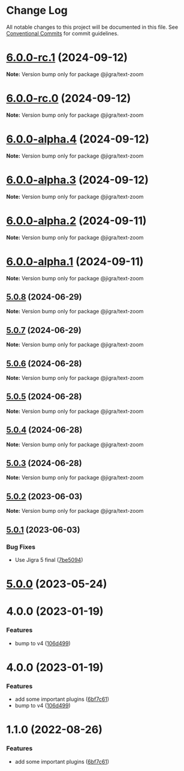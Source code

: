 # Change Log

All notable changes to this project will be documented in this file.
See [Conventional Commits](https://conventionalcommits.org) for commit guidelines.

# [6.0.0-rc.1](https://github.com/familyjs/jigra-plugins/compare/@jigra/text-zoom@6.0.0-rc.0...@jigra/text-zoom@6.0.0-rc.1) (2024-09-12)

**Note:** Version bump only for package @jigra/text-zoom

# [6.0.0-rc.0](https://github.com/familyjs/jigra-plugins/compare/@jigra/text-zoom@6.0.0-alpha.4...@jigra/text-zoom@6.0.0-rc.0) (2024-09-12)

**Note:** Version bump only for package @jigra/text-zoom

# [6.0.0-alpha.4](https://github.com/familyjs/jigra-plugins/compare/@jigra/text-zoom@6.0.0-alpha.3...@jigra/text-zoom@6.0.0-alpha.4) (2024-09-12)

**Note:** Version bump only for package @jigra/text-zoom

# [6.0.0-alpha.3](https://github.com/familyjs/jigra-plugins/compare/@jigra/text-zoom@6.0.0-alpha.2...@jigra/text-zoom@6.0.0-alpha.3) (2024-09-12)

**Note:** Version bump only for package @jigra/text-zoom

# [6.0.0-alpha.2](https://github.com/familyjs/jigra-plugins/compare/@jigra/text-zoom@6.0.0-alpha.1...@jigra/text-zoom@6.0.0-alpha.2) (2024-09-11)

**Note:** Version bump only for package @jigra/text-zoom

# [6.0.0-alpha.1](https://github.com/familyjs/jigra-plugins/compare/@jigra/text-zoom@5.0.8...@jigra/text-zoom@6.0.0-alpha.1) (2024-09-11)

**Note:** Version bump only for package @jigra/text-zoom

## [5.0.8](https://github.com/familyjs/jigra-plugins/compare/@jigra/text-zoom@5.0.7...@jigra/text-zoom@5.0.8) (2024-06-29)

**Note:** Version bump only for package @jigra/text-zoom

## [5.0.7](https://github.com/familyjs/jigra-plugins/compare/@jigra/text-zoom@5.0.6...@jigra/text-zoom@5.0.7) (2024-06-29)

**Note:** Version bump only for package @jigra/text-zoom

## [5.0.6](https://github.com/familyjs/jigra-plugins/compare/@jigra/text-zoom@5.0.5...@jigra/text-zoom@5.0.6) (2024-06-28)

**Note:** Version bump only for package @jigra/text-zoom

## [5.0.5](https://github.com/familyjs/jigra-plugins/compare/@jigra/text-zoom@5.0.4...@jigra/text-zoom@5.0.5) (2024-06-28)

**Note:** Version bump only for package @jigra/text-zoom

## [5.0.4](https://github.com/familyjs/jigra-plugins/compare/@jigra/text-zoom@5.0.3...@jigra/text-zoom@5.0.4) (2024-06-28)

**Note:** Version bump only for package @jigra/text-zoom

## [5.0.3](https://github.com/familyjs/jigra-plugins/compare/@jigra/text-zoom@5.0.2...@jigra/text-zoom@5.0.3) (2024-06-28)

**Note:** Version bump only for package @jigra/text-zoom

## [5.0.2](https://github.com/familyjs/jigra-plugins/compare/@jigra/text-zoom@5.0.1...@jigra/text-zoom@5.0.2) (2023-06-03)

**Note:** Version bump only for package @jigra/text-zoom

## [5.0.1](https://github.com/familyjs/jigra-plugins/compare/@jigra/text-zoom@5.0.0...@jigra/text-zoom@5.0.1) (2023-06-03)

### Bug Fixes

- Use Jigra 5 final ([7be5094](https://github.com/familyjs/jigra-plugins/commit/7be509425c5cc9f21b1f9e78794b2c6b76ca7702))

# [5.0.0](https://github.com/familyjs/jigra-plugins/compare/@jigra/text-zoom@1.1.0...@jigra/text-zoom@5.0.0) (2023-05-24)

# 4.0.0 (2023-01-19)

### Features

- bump to v4 ([106d499](https://github.com/familyjs/jigra-plugins/commit/106d49991e82a0505a82571530b73fcda020e7e4))

# 4.0.0 (2023-01-19)

### Features

- add some important plugins ([6bf7c61](https://github.com/navify/jigra-plugins/commit/6bf7c61ba5ad99cf0474cb2cc9599d0f8fedeb45))
- bump to v4 ([106d499](https://github.com/navify/jigra-plugins/commit/106d49991e82a0505a82571530b73fcda020e7e4))

# 1.1.0 (2022-08-26)

### Features

- add some important plugins ([6bf7c61](https://github.com/navify/jigra-plugins/commit/6bf7c61ba5ad99cf0474cb2cc9599d0f8fedeb45))
